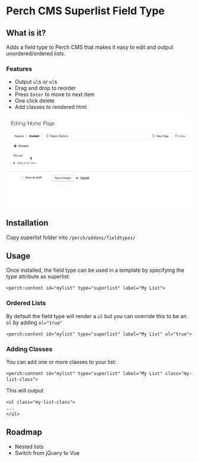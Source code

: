 # Perch CMS Superlist Field Type

## What is it?
Adds a field type to Perch CMS that makes it easy to edit and output unordered/ordered lists.

### Features

- Output `ul`s or `ol`s
- Drag and drop to reorder
- Press `Enter` to move to next item
- One click delete
- Add classes to rendered html

<img src="images/example.gif" alt="Superlist"/>

## Installation

Copy superlist folder into `/perch/addons/fieldtypes/`

## Usage

Once installed, the field type can be used in a template by specifying the type attribute as superlist:

```
<perch:content id="mylist" type="superlist" label="My List">
```

### Ordered Lists
By default the field type will render a `ul` but you can override this to be an `ol` by adding `ol="true"`

```
<perch:content id="mylist" type="superlist" label="My List" ol="true">
```

### Adding Classes
You can add one or more classes to your list:

```
<perch:content id="mylist" type="superlist" label="My List" class="my-list-class">
```

This will output

```
<ul class="my-list-class">
...
</ul>
```

## Roadmap
- Nested lists
- Switch from jQuery to Vue
